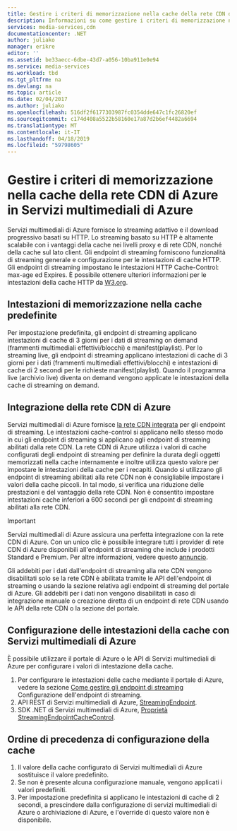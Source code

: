 ```yaml
---
title: Gestire i criteri di memorizzazione nella cache della rete CDN di Azure in Servizi multimediali di Azure | Documentazione Microsoft
description: Informazioni su come gestire i criteri di memorizzazione nella cache della rete CDN di Azure in Servizi multimediali di Azure.
services: media-services,cdn
documentationcenter: .NET
author: juliako
manager: erikre
editor: ''
ms.assetid: be33aecc-6dbe-43d7-a056-10ba911e0e94
ms.service: media-services
ms.workload: tbd
ms.tgt_pltfrm: na
ms.devlang: na
ms.topic: article
ms.date: 02/04/2017
ms.author: juliako
ms.openlocfilehash: 516df2f6177303987fc0354dde647c1fc26820ef
ms.sourcegitcommit: c174d408a5522b58160e17a87d2b6ef4482a6694
ms.translationtype: MT
ms.contentlocale: it-IT
ms.lasthandoff: 04/18/2019
ms.locfileid: "59798605"
---
```

# <a name="manage-azure-cdn-caching-policy-in-azure-media-services"></a>Gestire i criteri di memorizzazione nella cache della rete CDN di Azure in Servizi multimediali di Azure
Servizi multimediali di Azure fornisce lo streaming adattivo e il download progressivo basati su HTTP. Lo streaming basato su HTTP è altamente scalabile con i vantaggi della cache nei livelli proxy e di rete CDN, nonché della cache sul lato client. Gli endpoint di streaming forniscono funzionalità di streaming generale e configurazione per le intestazioni di cache HTTP. Gli endpoint di streaming impostano le intestazioni HTTP Cache-Control: max-age ed Expires. È possibile ottenere ulteriori informazioni per le intestazioni della cache HTTP da [W3.org](https://www.w3.org/Protocols/rfc2616/rfc2616-sec13.html).

## <a name="default-caching-headers"></a>Intestazioni di memorizzazione nella cache predefinite
Per impostazione predefinita, gli endpoint di streaming applicano intestazioni di cache di 3 giorni per i dati di streaming on demand (frammenti multimediali effettivi/blocchi) e manifest(playlist). Per lo streaming live, gli endpoint di streaming applicano intestazioni di cache di 3 giorni per i dati (frammenti multimediali effettivi/blocchi) e intestazioni di cache di 2 secondi per le richieste manifest(playlist). Quando il programma live (archivio live) diventa on demand vengono applicate le intestazioni della cache di streaming on demand.

## <a name="azure-cdn-integration"></a>Integrazione della rete CDN di Azure
Servizi multimediali di Azure fornisce [la rete CDN integrata](https://azure.microsoft.com/updates/azure-media-services-now-fully-integrated-with-azure-cdn/) per gli endpoint di streaming. Le intestazioni cache-control si applicano nello stesso modo in cui gli endpoint di streaming si applicano agli endpoint di streaming abilitati dalla rete CDN. La rete CDN di Azure utilizza i valori di cache configurati degli endpoint di streaming per definire la durata degli oggetti memorizzati nella cache internamente e inoltre utilizza questo valore per impostare le intestazioni della cache per i recapiti. Quando si utilizzano gli endpoint di streaming abilitati alla rete CDN non è consigliabile impostare i valori della cache piccoli. In tal modo, si verifica una riduzione delle prestazioni e del vantaggio della rete CDN. Non è consentito impostare intestazioni cache inferiori a 600 secondi per gli endpoint di streaming abilitati alla rete CDN.

> [!IMPORTANT]
>Servizi multimediali di Azure assicura una perfetta integrazione con la rete CDN di Azure. Con un unico clic è possibile integrare tutti i provider di rete CDN di Azure disponibili all'endpoint di streaming che include i prodotti Standard e Premium. Per altre informazioni, vedere questo [annuncio](https://azure.microsoft.com/blog/standardstreamingendpoint/).
> 
> Gli addebiti per i dati dall'endpoint di streaming alla rete CDN vengono disabilitati solo se la rete CDN è abilitata tramite le API dell'endpoint di streaming o usando la sezione relativa agli endpoint di streaming del portale di Azure. Gli addebiti per i dati non vengono disabilitati in caso di integrazione manuale o creazione diretta di un endpoint di rete CDN usando le API della rete CDN o la sezione del portale.

## <a name="configuring-cache-headers-with-azure-media-services"></a>Configurazione delle intestazioni della cache con Servizi multimediali di Azure
È possibile utilizzare il portale di Azure o le API di Servizi multimediali di Azure per configurare i valori di intestazione della cache.

1. Per configurare le intestazioni delle cache mediante il portale di Azure, vedere la sezione [Come gestire gli endpoint di streaming](../media-services/previous/media-services-portal-manage-streaming-endpoints.md) Configurazione dell'endpoint di streaming.
2. API REST di Servizi multimediali di Azure, [StreamingEndpoint](/rest/api/media/operations/streamingendpoint#StreamingEndpointCacheControl).
3. SDK .NET di Servizi multimediali di Azure, [Proprietà StreamingEndpointCacheControl](https://go.microsoft.com/fwlink/?LinkId=615302).

## <a name="cache-configuration-precedence-order"></a>Ordine di precedenza di configurazione della cache
1. Il valore della cache configurato di Servizi multimediali di Azure sostituisce il valore predefinito.
2. Se non è presente alcuna configurazione manuale, vengono applicati i valori predefiniti.
3. Per impostazione predefinita si applicano le intestazioni di cache di 2 secondi, a prescindere dalla configurazione di servizi multimediali di Azure o archiviazione di Azure, e l'override di questo valore non è disponibile.

